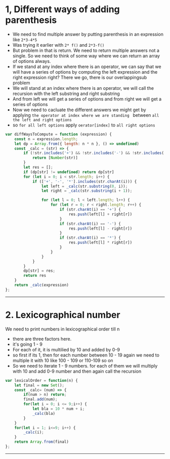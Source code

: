# 1, Different ways of adding parenthesis

- We need to find multiple answer by putting parenthesis in an expression like `2*3-4*5`
- Was trying it earlier with `2* f()` and `2*3-f()` 
- But problem in that is return. We need to return multiple answers not a single. So we need to think of some way where we can return an array of options always.
- If we stand at any index where there is an operator, we can say that we will have a series of options by computing the left expression and the right expression right? There we go, there is our overlappingsub problem
- We will stand at an index where there is an operator, we will call the recursion with the left substring and right substring
- And from left we will get a series of options and from right we will get a series of options
- Now we need to cacluate the different answers we might get by applying `the operator at index where we are standing ` between `all the left and right options`
- so `for all left options` apply `oerator[index]` to `all right options`

```javascript
var diffWaysToCompute = function (expression) {
    const n = expression.length;
    let dp = Array.from({ length: n * n }, () => undefined)
    const _calc = (str) => {
        if (!str.includes('+') && !str.includes('-') && !str.includes('*')) {
            return [Number(str)]
        }
        let res = [];
        if (dp[str] != undefined) return dp[str]
        for (let i = 0; i < str.length; i++) {
            if (['+', '-', '*'].includes(str.charAt(i))) {
                let left = _calc(str.substring(0, i));
                let right = _calc(str.substring(i + 1));

                for (let l = 0; l < left.length; l++) {
                    for (let r = 0; r < right.length; r++) {
                        if (str.charAt(i) == '+') {
                            res.push(left[l] + right[r])
                        }
                        if (str.charAt(i) == '-') {
                            res.push(left[l] - right[r])
                        }
                        if (str.charAt(i) == '*') {
                            res.push(left[l] * right[r])
                        }
                    }
                }
            }
        }
        dp[str] = res;
        return res
    }
    return _calc(expression)
};
```

--------------------------------------------------------------------------------------------------------------------------------

# 2. Lexicographical number

We need to print numbers in lexicographical order till n

- there are three factors here. 
- it's going 1 - 9
- For each of it, it is multilied by 10 and added by 0-9
- so first if its 1, then for each number between 10 - 19 again we need to multiple it with 10 like 100 - 109 or 110-109 so on
- So we need to iterate 1 - 9 numbers. for each of them we will multiply with 10 and add 0-9 number and then again call the recursion

```javascript
var lexicalOrder = function(n) {
    let final = new Set();
    const _calc= (num) => {
        if(num > n) return;
        final.add(num);
        for(let i = 0; i <= 9;i++) {
            let bla = 10 * num + i;
            _calc(bla)
        }
    }
    for(let i = 1; i<=9; i++) {
        _calc(i);
    }
    return Array.from(final)
};
```

--------------------------------------------------------------------------------------------------------------------------------